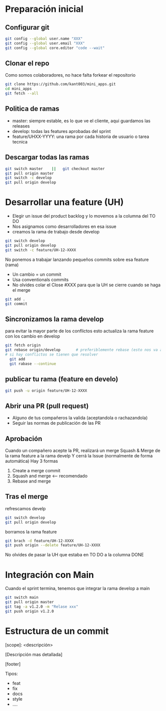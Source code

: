 # Preparación inicial

## Configurar git
```bash
git config --global user.name "XXX"
git config --global user.email "XXX"
git config --global core.editor "code --wait"
```

## Clonar el repo
Como somos colaboradores, no hace falta forkear el repositorio

```bash
git clone https://github.com/kant003/mini_apps.git
cd mini_apps
git fetch --all
```

## Politica de ramas
- master: siempre estable, es lo que ve el cliente, aqui guardamos las releases
- develop: todas las features aprobadas del sprint
- feature/UHXX-YYYY: una rama por cada historia de usuario o tarea tecnica

## Descargar todas las ramas
```bash
git switch master    ||   git checkout master
git pull origin master
git switch -c develop
git pull origin develop
```

# Desarrollar una feature (UH)
- Elegir un issue del product backlog y lo movemos a la columna del TO DO
- Nos asignamos como desarrolladores en esa issue
- creamos la rama de trabajo desde develop

```bash
git switch develop
git pull origin develop
git switch -c feature/UH-12-XXXX
```

No ponemos a trabajar lanzando pequeños commits sobre esa feature (rama)
- Un cambio = un commit
- Usa conventionals commits
- No olvides colar el Close #XXX para que la UH se cierre cuando se haga el merge

```bash
git add .
git commit
```


## Sincronizamos la rama develop
para evitar la mayor parte de los conflictos
esto actualiza la rama feature con los cambio en develop
```bash
git fetch origin
git rebase origin/develop       # preferiblemente rebase (esto nos va a generar un historial de commit mas limpio)
# si hay conflictos se tienen que resolver
  git add
  git rabase --continue
```

## publicar tu rama (feature en develo)
```bash
git push -u origin feature/UH-12-XXXX
```

## Abrir una PR (pull request)

- Alguno de tus compañeros la valida (aceptandola o rachazandola)
- Seguir las normas de publicación de las PR

## Aprobación
Cuando un compañero acepte la PR, realizará un merge Squash & Merge de la rama feature a la rama develp
Y cerrá la Issue (normalmente de forma automática)
Hay 3 formas
1) Create a merge commit
2) Squash and merge <-- recomendado
3) Rebase and merge




## Tras el merge
refrescamos develp
```bash
git switch develop
git pull origin develop
```

borramos la rama feature
```bash
git brach -d feature/UH-12-XXXX
git push origin --delete feature/UH-12-XXXX
```

No olvides de pasar la UH que estaba en TO DO a la columna DONE


# Integración con Main
Cuando el sprint termina, tenemos que integrar la rama develop a main
```bash
git switch main
git pull origin master
git tag -a v1.2.0 -m "Relase xxx"
git push origin v1.2.0
```



# Estructura de un commit

<tipo>[scope]: <descripción>

[Descripción mas detallada]

[footer]



Tipos:
- feat
- fix
- docs
- style
- ....










